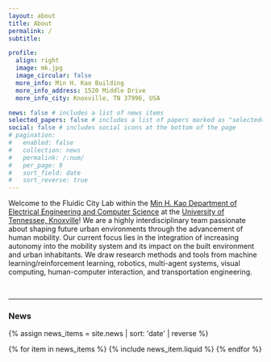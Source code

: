 ```yaml
---
layout: about
title: About
permalink: /
subtitle: 

profile:
  align: right
  image: mk.jpg
  image_circular: false 
  more_info: Min H. Kao Building
  more_info_address: 1520 Middle Drive
  more_info_city: Knoxville, TN 37996, USA

news: false # includes a list of news items
selected_papers: false # includes a list of papers marked as "selected={true}"
social: false # includes social icons at the bottom of the page
# pagination:
#   enabled: false
#   collection: news
#   permalink: /:num/
#   per_page: 9
#   sort_field: date
#   sort_reverse: true
---
```


Welcome to the Fluidic City Lab within the [Min H. Kao Department of Electrical Engineering and Computer Science](https://www.eecs.utk.edu/) at the [University of Tennessee, Knoxville](https://www.utk.edu/)! We are a highly interdisciplinary team passionate about shaping future urban environments through the advancement of human mobility. Our current focus lies in the integration of increasing autonomy into the mobility system and its impact on the built environment and urban inhabitants. We draw research methods and tools from machine learning/reinforcement learning, robotics, multi-agent systems, visual computing, human-computer interaction, and transportation engineering.

<br>

<hr />
<h3 class="utk-gray-changing">News</h3>

{% assign news_items = site.news | sort: 'date' | reverse %}

<div class="news">
  <div class="grid">
    {% for item in news_items %}
      {% include news_item.liquid %}
    {% endfor %}
  </div>
</div>


<style>
.pagination-links {
  display: flex;
  justify-content: center;
  align-items: center;
  margin-top: 20px;
}

.pagination-links a,
.pagination-links span,
.pagination-links em {
  padding: 5px 10px;
  margin: 0 5px;
  font-size: 18px;
  text-decoration: none;
  color: #000000;
  transition: color 0.3s;
}

.pagination-links a:hover {
  color: #2698ba;
}

.pagination-links em {
  font-weight: bold;
  color: #2698ba;
}

.pagination-links .prev,
.pagination-links .next {
  font-weight: bold;
}

@media (prefers-color-scheme: light) {
  .pagination-links a,
  .pagination-links span,
  .pagination-links em {
    color: #000000 !important;
  }
}

@media (prefers-color-scheme: dark) {
  .pagination-links a,
  .pagination-links span,
  .pagination-links em {
    color: #ccc;
  }

  .pagination-links a:hover {
    color: #2698ba;
  }

  .pagination-links em {
    color: #2698ba;
  }
}
</style>
